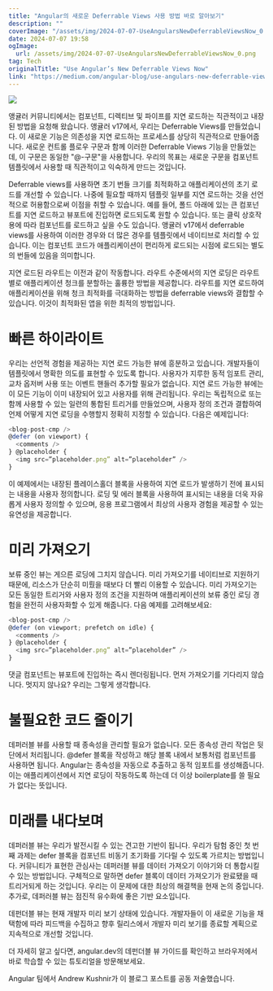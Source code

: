 ```yaml
---
title: "Angular의 새로운 Deferrable Views 사용 방법 바로 알아보기"
description: ""
coverImage: "/assets/img/2024-07-07-UseAngularsNewDeferrableViewsNow_0.png"
date: 2024-07-07 19:58
ogImage: 
  url: /assets/img/2024-07-07-UseAngularsNewDeferrableViewsNow_0.png
tag: Tech
originalTitle: "Use Angular’s New Deferrable Views Now"
link: "https://medium.com/angular-blog/use-angulars-new-deferrable-views-now-20ca9f64f1e5"
---
```



<img src="/assets/img/2024-07-07-UseAngularsNewDeferrableViewsNow_0.png" />

앵귤러 커뮤니티에서는 컴포넌트, 디렉티브 및 파이프를 지연 로드하는 직관적이고 내장된 방법을 요청해 왔습니다. 앵귤러 v17에서, 우리는 Deferrable Views를 만들었습니다. 이 새로운 기능은 의존성을 지연 로드하는 프로세스를 상당히 직관적으로 만들어줍니다. 새로운 컨트롤 플로우 구문과 함께 이러한 Deferrable Views 기능을 만들었는데, 이 구문은 동일한 "@-구문"을 사용합니다. 우리의 목표는 새로운 구문을 컴포넌트 템플릿에서 사용할 때 직관적이고 익숙하게 만드는 것입니다.

Deferrable views를 사용하면 초기 번들 크기를 최적화하고 애플리케이션의 초기 로드를 개선할 수 있습니다. 나중에 필요할 때까지 템플릿 일부를 지연 로드하는 것을 선언적으로 허용함으로써 이점을 취할 수 있습니다. 예를 들어, 폴드 아래에 있는 큰 컴포넌트를 지연 로드하고 뷰포트에 진입하면 로드되도록 원할 수 있습니다. 또는 클릭 상호작용에 따라 컴포넌트를 로드하고 싶을 수도 있습니다. 앵귤러 v17에서 deferrable views를 사용하여 이러한 경우와 더 많은 경우를 템플릿에서 네이티브로 처리할 수 있습니다. 이는 컴포넌트 코드가 애플리케이션이 편리하게 로드되는 시점에 로드되는 별도의 번들에 있음을 의미합니다.

지연 로드된 라우트는 이전과 같이 작동합니다. 라우트 수준에서의 지연 로딩은 라우트별로 애플리케이션 청크를 분할하는 훌륭한 방법을 제공합니다. 라우트를 지연 로드하여 애플리케이션을 위해 청크 최적화를 극대화하는 방법을 deferrable views와 결합할 수 있습니다. 이것이 최적화된 앱을 위한 최적의 방법입니다.

<div class="content-ad"></div>

# 빠른 하이라이트

우리는 선언적 경험을 제공하는 지연 로드 가능한 뷰에 흥분하고 있습니다. 개발자들이 템플릿에서 명확한 의도를 표현할 수 있도록 합니다. 사용자가 지루한 동적 임포트 관리, 교차 옵저버 사용 또는 이벤트 핸들러 추가할 필요가 없습니다. 지연 로드 가능한 뷰에는 이 모든 기능이 이미 내장되어 있고 사용자를 위해 관리됩니다. 우리는 독립적으로 또는 함께 사용할 수 있는 일련의 통합된 트리거를 만들었으며, 사용자 정의 조건과 결합하여 언제 어떻게 지연 로딩을 수행할지 정확히 지정할 수 있습니다. 다음은 예제입니다:

```js
<blog-post-cmp />
@defer (on viewport) {
  <comments />
} @placeholder {
  <img src=”placeholder.png” alt=”placeholder” />
}
```

이 예제에서는 내장된 플레이스홀더 블록을 사용하여 지연 로드가 발생하기 전에 표시되는 내용을 사용자 정의합니다. 로딩 및 에러 블록을 사용하여 표시되는 내용을 더욱 자유롭게 사용자 정의할 수 있으며, 응용 프로그램에서 최상의 사용자 경험을 제공할 수 있는 유연성을 제공합니다.

<div class="content-ad"></div>

# 미리 가져오기

보류 중인 뷰는 게으른 로딩에 그치지 않습니다. 미리 가져오기를 네이티브로 지원하기 때문에, 리소스가 단순히 미뤘을 때보다 더 빨리 이용할 수 있습니다. 미리 가져오기는 모든 동일한 트리거와 사용자 정의 조건을 지원하며 애플리케이션의 보류 중인 로딩 경험을 완전히 사용자화할 수 있게 해줍니다. 다음 예제를 고려해보세요:

```js
<blog-post-cmp />
@defer (on viewport; prefetch on idle) {
  <comments />
} @placeholder {
  <img src=”placeholder.png” alt=”placeholder” />
}
```

댓글 컴포넌트는 뷰포트에 진입하는 즉시 렌더링됩니다. 먼저 가져오기를 기다리지 않습니다. 멋지지 않나요? 우리는 그렇게 생각합니다.

<div class="content-ad"></div>

# 불필요한 코드 줄이기

데퍼러블 뷰를 사용할 때 종속성을 관리할 필요가 없습니다. 모든 종속성 관리 작업은 뒷단에서 처리됩니다. @defer 블록을 작성하고 해당 블록 내에서 보통처럼 컴포넌트를 사용하면 됩니다. Angular는 종속성을 자동으로 추출하고 동적 임포트를 생성해줍니다. 이는 애플리케이션에서 지연 로딩이 작동하도록 하는데 더 이상 boilerplate를 쓸 필요가 없다는 뜻입니다.

# 미래를 내다보며

데퍼러블 뷰는 우리가 발전시킬 수 있는 견고한 기반이 됩니다. 우리가 탐험 중인 첫 번째 과제는 defer 블록을 컴포넌트 비동기 초기화를 기다릴 수 있도록 가르치는 방법입니다. 커뮤니티가 표현한 관심사는 데퍼러블 뷰를 데이터 가져오기 이야기와 더 통합시킬 수 있는 방법입니다. 구체적으로 말하면 defer 블록이 데이터 가져오기가 완료됐을 때 트리거되게 하는 것입니다. 우리는 이 문제에 대한 최상의 해결책을 현재 논의 중입니다. 추가로, 데퍼러블 뷰는 점진적 유수화에 좋은 기반 요소입니다.

<div class="content-ad"></div>

데펀더블 뷰는 현재 개발자 미리 보기 상태에 있습니다. 개발자들이 이 새로운 기능을 채택함에 따라 피드백을 수집하고 향후 릴리스에서 개발자 미리 보기를 종료할 계획으로 지속적으로 개선할 것입니다.

더 자세히 알고 싶다면, angular.dev의 데펀더블 뷰 가이드를 확인하고 브라우저에서 바로 학습할 수 있는 튜토리얼을 방문해보세요.

Angular 팀에서 Andrew Kushnir가 이 블로그 포스트를 공동 저술했습니다.